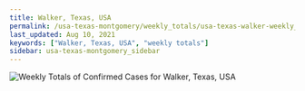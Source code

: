 ```yaml
---
title: Walker, Texas, USA
permalink: /usa-texas-montgomery/weekly_totals/usa-texas-walker-weekly_totals.html
last_updated: Aug 10, 2021
keywords: ["Walker, Texas, USA", "weekly totals"]
sidebar: usa-texas-montgomery_sidebar
---
```


![Weekly Totals of Confirmed Cases for Walker, Texas, USA](/covid_tracker/images/graphs/usa-texas-walker-weekly_totals_graph.png)
